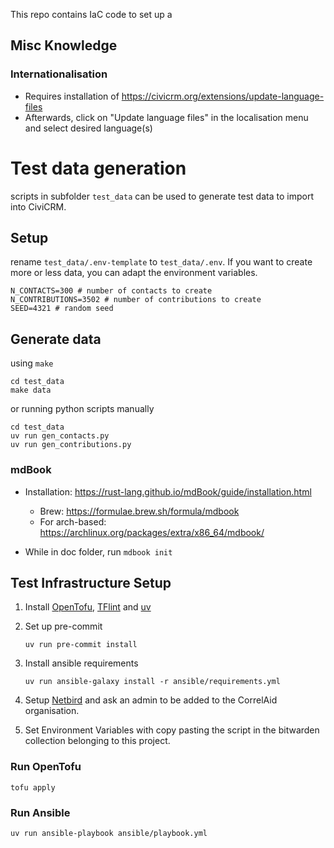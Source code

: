 This repo contains IaC code to set up a 



## Misc Knowledge

### Internationalisation
- Requires installation of https://civicrm.org/extensions/update-language-files
- Afterwards, click on "Update language files" in the localisation menu and select desired language(s)

# Test data generation

scripts in subfolder `test_data` can be used to generate test data to import into CiviCRM.


## Setup
rename `test_data/.env-template` to `test_data/.env`. If you want to create more or less data, you can adapt the environment variables.

```
N_CONTACTS=300 # number of contacts to create
N_CONTRIBUTIONS=3502 # number of contributions to create
SEED=4321 # random seed
```

## Generate data 

using `make`

```
cd test_data
make data
```

or running python scripts manually
```
cd test_data
uv run gen_contacts.py
uv run gen_contributions.py
```

### mdBook

- Installation: https://rust-lang.github.io/mdBook/guide/installation.html
    - Brew: https://formulae.brew.sh/formula/mdbook
    - For arch-based: https://archlinux.org/packages/extra/x86_64/mdbook/

- While in doc folder, run `mdbook init` 



## Test Infrastructure Setup

1. Install [OpenTofu](https://opentofu.org/docs/intro/install/), [TFlint](https://github.com/terraform-linters/tflint) and [uv](https://docs.astral.sh/uv/getting-started/installation/)

2. Set up pre-commit
    ```
    uv run pre-commit install
    ```

3. Install ansible requirements
    ```
    uv run ansible-galaxy install -r ansible/requirements.yml
    ```

4. Setup [Netbird](https://docs.netbird.io/how-to/installation) and ask an admin to be added to the CorrelAid organisation.

5. Set Environment Variables with copy pasting the script in the bitwarden collection belonging to this project.

### Run OpenTofu

```
tofu apply
```

### Run Ansible

```
uv run ansible-playbook ansible/playbook.yml 
```